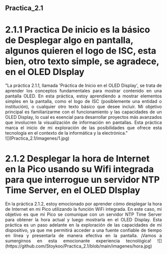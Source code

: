 ## Practica_2.1
# 2.1.1 Practica De inicio es la básico de Desplegar algo en pantalla, algunos quieren el logo de ISC, esta bien, otro texto simple, se agradece,  en el OLED DIsplay
<div style="text-align: justify;">
"La práctica 2.1.1, llamada 'Práctica de Inicio en el OLED Display', se trata de aprender los conceptos fundamentales para mostrar contenido en una pantalla OLED. En esta práctica, estoy aprendiendo a mostrar elementos simples en la pantalla, como el logo de ISC (posiblemente una entidad o institución), o cualquier otro texto básico que desee incluir. Mi objetivo principal es familiarizarme con el funcionamiento y las capacidades de un OLED Display, lo cual es esencial para desarrollar proyectos más avanzados que involucren la visualización de información en pantallas. Esta práctica marca el inicio de mi exploración de las posibilidades que ofrece esta tecnología en el contexto de la informática y la electrónica."
</div>
![](Practica_2.1/imagenes/1.jpg)

# 2.1.2  Desplegar la hora de Internet en la Pico usando su Wifi integrada para que interrogue un servidor NTP Time Server, en el OLED DIsplay
<div style="text-align: justify;">
  En la práctica 2.1.2, estoy emocionado por aprender cómo desplegar la hora de Internet en mi Pico utilizando la función WiFi integrada. En este caso, mi objetivo es que mi Pico se comunique con un servidor NTP Time Server para obtener la hora actual y luego mostrarla en el OLED Display. Esta práctica es un paso adelante en la exploración de las capacidades de mi dispositivo, ya que me permitirá acceder a una fuente confiable de tiempo en línea y presentarla de manera efectiva en la pantalla. ¡Vamos a sumergirnos en esta emocionante experiencia tecnológica!
![](https://github.com/Stoykoo/Practica_2.1/blob/main/imagenes/hora.jpg)
</div>
